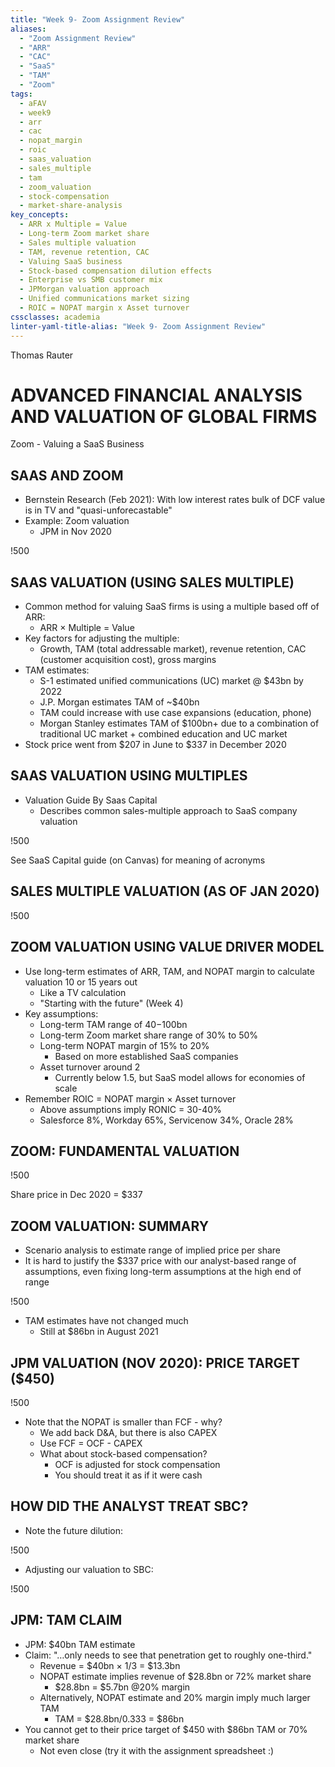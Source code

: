 ```yaml
---
title: "Week 9- Zoom Assignment Review"
aliases:
  - "Zoom Assignment Review"
  - "ARR"
  - "CAC"
  - "SaaS"
  - "TAM"
  - "Zoom"
tags:
  - aFAV
  - week9
  - arr
  - cac
  - nopat_margin
  - roic
  - saas_valuation
  - sales_multiple
  - tam
  - zoom_valuation
  - stock-compensation
  - market-share-analysis
key_concepts:
  - ARR x Multiple = Value
  - Long-term Zoom market share
  - Sales multiple valuation
  - TAM, revenue retention, CAC
  - Valuing SaaS business
  - Stock-based compensation dilution effects
  - Enterprise vs SMB customer mix
  - JPMorgan valuation approach
  - Unified communications market sizing
  - ROIC = NOPAT margin x Asset turnover
cssclasses: academia
linter-yaml-title-alias: "Week 9- Zoom Assignment Review"
---
```


Thomas Rauter

# ADVANCED FINANCIAL ANALYSIS AND VALUATION OF GLOBAL FIRMS

Zoom - Valuing a SaaS Business

## SAAS AND ZOOM

- Bernstein Research (Feb 2021): With low interest rates bulk of DCF value is in TV and "quasi-unforecastable"
- Example: Zoom valuation
  - JPM in Nov 2020

!500
## SAAS VALUATION (USING SALES MULTIPLE)

- Common method for valuing SaaS firms is using a multiple based off of ARR:
  - ARR × Multiple = Value
- Key factors for adjusting the multiple:
  - Growth, TAM (total addressable market), revenue retention, CAC (customer acquisition cost), gross margins
- TAM estimates:
  - S-1 estimated unified communications (UC) market @ $43bn by 2022
  - J.P. Morgan estimates TAM of ~$40bn
  - TAM could increase with use case expansions (education, phone)
  - Morgan Stanley estimates TAM of $100bn+ due to a combination of traditional UC market + combined education and UC market
- Stock price went from $207 in June to $337 in December 2020

## SAAS VALUATION USING MULTIPLES

- Valuation Guide By Saas Capital
  - Describes common sales-multiple approach to SaaS company valuation
  
!500

See SaaS Capital guide (on Canvas) for meaning of acronyms

## SALES MULTIPLE VALUATION (AS OF JAN 2020)

!500

## ZOOM VALUATION USING VALUE DRIVER MODEL

- Use long-term estimates of ARR, TAM, and NOPAT margin to calculate valuation 10 or 15 years out
  - Like a TV calculation
  - "Starting with the future" (Week 4)
- Key assumptions:
  - Long-term TAM range of $40-$100bn
  - Long-term Zoom market share range of 30% to 50%
  - Long-term NOPAT margin of 15% to 20%
    - Based on more established SaaS companies
  - Asset turnover around 2
    - Currently below 1.5, but SaaS model allows for economies of scale
- Remember ROIC = NOPAT margin × Asset turnover
  - Above assumptions imply RONIC = 30-40%
  - Salesforce 8%, Workday 65%, Servicenow 34%, Oracle 28%

## ZOOM: FUNDAMENTAL VALUATION

!500

Share price in Dec 2020 = $337

## ZOOM VALUATION: SUMMARY

- Scenario analysis to estimate range of implied price per share
- It is hard to justify the $337 price with our analyst-based range of assumptions, even fixing long-term assumptions at the high end of range

!500

- TAM estimates have not changed much
  - Still at $86bn in August 2021

## JPM VALUATION (NOV 2020): PRICE TARGET ($450)

!500

- Note that the NOPAT is smaller than FCF - why?
  - We add back D&A, but there is also CAPEX
  - Use FCF = OCF - CAPEX
  - What about stock-based compensation?
    - OCF is adjusted for stock compensation
    - You should treat it as if it were cash

## HOW DID THE ANALYST TREAT SBC?

- Note the future dilution:

!500

- Adjusting our valuation to SBC:

!500

## JPM: TAM CLAIM

- JPM: $40bn TAM estimate
- Claim: "…only needs to see that penetration get to roughly one-third."
  - Revenue = $40bn × 1/3 = $13.3bn
  - NOPAT estimate implies revenue of $28.8bn or 72% market share
    - $28.8bn = $5.7bn @20% margin
  - Alternatively, NOPAT estimate and 20% margin imply much larger TAM
    - TAM = $28.8bn/0.333 = $86bn
- You cannot get to their price target of $450 with $86bn TAM or 70% market share
  - Not even close (try it with the assignment spreadsheet :)
